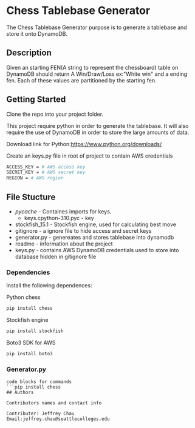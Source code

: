 # Chess Tablebase Generator

The Chess Tablebase Generator purpose is to generate a tablebase and store it onto DynamoDB.

## Description

Given an starting FEN(A string to represent the chessboard) table on DynamoDB should return A Win/Draw/Loss ex:"White win" and a ending fen. Each of these values are partitioned by the starting fen. 

## Getting Started
Clone the repo into your project folder.

This project require python in order to generate the tablebase. It will also require the use of DynamoDB in order to store the large amounts of data.

Download link for Python:https://www.python.org/downloads/

Create an keys.py file in root of project to contain AWS credentials
```bash
ACCESS_KEY = # AWS access key
SECRET_KEY = # AWS secret key
REGION = # AWS region
```

## File Stucture
* _pycache_ - Containes imports for keys.
    * keys.cpython-310.pyc - key
* stockfish_15.1 - Stockfish engine, used for calculating best move
* gitignore - a ignore file to hide access and secret keys 
* generator.py - genereates and stores tablebase into dynamodb
* readme - information about the project
* keys.py - contains AWS DynamoDB credentials used to store into database hidden in gitignore file

### Dependencies

Install the following dependences:

Python chess
```bash
pip install chess
```

Stockfish engine
```bash
pip install stockfish
```

Boto3 SDK for AWS
```bash
pip install boto3
```

### Generator.py



```
code blocks for commands
```pip install chess
## Authors

Contributors names and contact info

Contributer: Jeffrey Chau 
Email:jeffrey.chau@seattlecolleges.edu